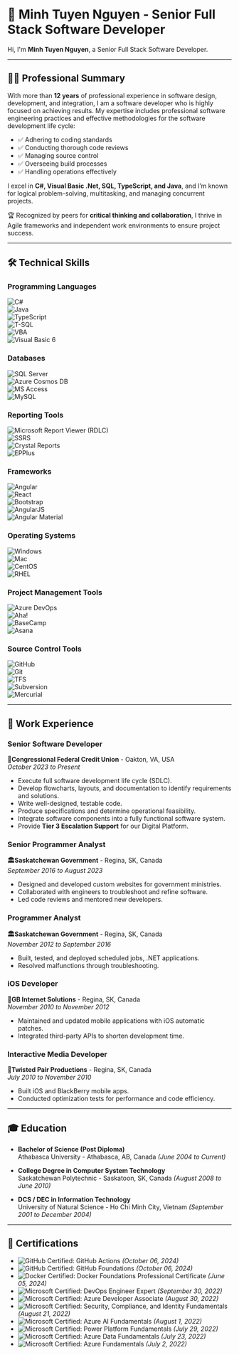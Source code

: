 # 🌟 Minh Tuyen Nguyen - Senior Full Stack Software Developer

Hi, I'm **Minh Tuyen Nguyen**, a Senior Full Stack Software Developer.  

---

## 🧑‍💻 Professional Summary

With more than **12 years** of professional experience in software design, development, and integration, I am a software developer who is highly focused on achieving results. My expertise includes professional software engineering practices and effective methodologies for the software development life cycle:

- ✅ Adhering to coding standards  
- ✅ Conducting thorough code reviews  
- ✅ Managing source control  
- ✅ Overseeing build processes  
- ✅ Handling operations effectively  

I excel in **C#, Visual Basic .Net, SQL, TypeScript, and Java**, and I’m known for logical problem-solving, multitasking, and managing concurrent projects.  

🏆 Recognized by peers for **critical thinking and collaboration**, I thrive in Agile frameworks and independent work environments to ensure project success.

---

## 🛠️ Technical Skills

### **Programming Languages**  
![C#](https://img.shields.io/badge/C%23-239120?style=flat&logo=csharp&logoColor=white)  
![Java](https://img.shields.io/badge/Java-007396?style=flat&logo=java&logoColor=white)  
![TypeScript](https://img.shields.io/badge/TypeScript-007ACC?style=flat&logo=typescript&logoColor=white)  
![T-SQL](https://img.shields.io/badge/T--SQL-4479A1?style=flat&logo=microsoftsqlserver&logoColor=white)  
![VBA](https://img.shields.io/badge/VBA-217346?style=flat&logo=microsoftoffice&logoColor=white)  
![Visual Basic 6](https://img.shields.io/badge/Visual%20Basic%206-5C2D91?style=flat&logo=visualstudio&logoColor=white)

### **Databases**  
![SQL Server](https://img.shields.io/badge/SQL%20Server-CC2927?style=flat&logo=microsoftsqlserver&logoColor=white)  
![Azure Cosmos DB](https://img.shields.io/badge/Azure%20Cosmos%20DB-0078D4?style=flat&logo=microsoftazure&logoColor=white)  
![MS Access](https://img.shields.io/badge/MS%20Access-A4373A?style=flat&logo=microsoftaccess&logoColor=white)  
![MySQL](https://img.shields.io/badge/MySQL-4479A1?style=flat&logo=mysql&logoColor=white)

### **Reporting Tools**  
![Microsoft Report Viewer (RDLC)](https://img.shields.io/badge/Microsoft%20Report%20Viewer-217346?style=flat&logo=microsoft&logoColor=white)  
![SSRS](https://img.shields.io/badge/SSRS-CC2927?style=flat&logo=microsoftsqlserver&logoColor=white)  
![Crystal Reports](https://img.shields.io/badge/Crystal%20Reports-0CA5E2?style=flat&logo=sap&logoColor=white)  
![EPPlus](https://img.shields.io/badge/EPPlus-217346?style=flat)

### **Frameworks**  
![Angular](https://img.shields.io/badge/Angular-DD0031?style=flat&logo=angular&logoColor=white)  
![React](https://img.shields.io/badge/React-61DAFB?style=flat&logo=react&logoColor=black)  
![Bootstrap](https://img.shields.io/badge/Bootstrap-7952B3?style=flat&logo=bootstrap&logoColor=white)  
![AngularJS](https://img.shields.io/badge/AngularJS-E23237?style=flat&logo=angularjs&logoColor=white)  
![Angular Material](https://img.shields.io/badge/Angular%20Material-DD0031?style=flat&logo=angular&logoColor=white)

### **Operating Systems**  
![Windows](https://img.shields.io/badge/Windows-0078D6?style=flat&logo=windows&logoColor=white)  
![Mac](https://img.shields.io/badge/Mac-000000?style=flat&logo=apple&logoColor=white)  
![CentOS](https://img.shields.io/badge/CentOS-262577?style=flat&logo=centos&logoColor=white)  
![RHEL](https://img.shields.io/badge/RHEL-EE0000?style=flat&logo=redhat&logoColor=white)

### **Project Management Tools**  
![Azure DevOps](https://img.shields.io/badge/Azure%20DevOps-0078D7?style=flat&logo=azuredevops&logoColor=white)  
![Aha!](https://img.shields.io/badge/Aha!-0C7DA0?style=flat&logo=aha&logoColor=white)  
![BaseCamp](https://img.shields.io/badge/BaseCamp-62D287?style=flat&logo=basecamp&logoColor=white)  
![Asana](https://img.shields.io/badge/Asana-F06A6A?style=flat&logo=asana&logoColor=white)

### **Source Control Tools**  
![GitHub](https://img.shields.io/badge/GitHub-181717?style=flat&logo=github&logoColor=white)  
![Git](https://img.shields.io/badge/Git-F05032?style=flat&logo=git&logoColor=white)  
![TFS](https://img.shields.io/badge/TFS-2B579A?style=flat&logo=visualstudio&logoColor=white)  
![Subversion](https://img.shields.io/badge/Subversion-809CC9?style=flat&logo=subversion&logoColor=white)  
![Mercurial](https://img.shields.io/badge/Mercurial-0C1A36?style=flat&logo=mercurial&logoColor=white)


---

## 💼 Work Experience

### Senior Software Developer  
**🏦Congressional Federal Credit Union** - Oakton, VA, USA  
*October 2023 to Present*

- Execute full software development life cycle (SDLC).  
- Develop flowcharts, layouts, and documentation to identify requirements and solutions.  
- Write well-designed, testable code.  
- Produce specifications and determine operational feasibility.  
- Integrate software components into a fully functional software system.  
- Provide **Tier 3 Escalation Support** for our Digital Platform.  

### Senior Programmer Analyst  
**🏛️Saskatchewan Government** - Regina, SK, Canada  
*September 2016 to August 2023*

- Designed and developed custom websites for government ministries.  
- Collaborated with engineers to troubleshoot and refine software.  
- Led code reviews and mentored new developers.  

### Programmer Analyst  
**🏛️Saskatchewan Government** - Regina, SK, Canada  
*November 2012 to September 2016*

- Built, tested, and deployed scheduled jobs, .NET applications.  
- Resolved malfunctions through troubleshooting.  

### iOS Developer  
**🏢GB Internet Solutions** - Regina, SK, Canada  
*November 2010 to November 2012*

- Maintained and updated mobile applications with iOS automatic patches.  
- Integrated third-party APIs to shorten development time.  

### Interactive Media Developer  
**🏢Twisted Pair Productions** - Regina, SK, Canada  
*July 2010 to November 2010*

- Built iOS and BlackBerry mobile apps.  
- Conducted optimization tests for performance and code efficiency.  

---

## 🎓 Education

- **Bachelor of Science (Post Diploma)**  
  Athabasca University - Athabasca, AB, Canada *(June 2004 to Current)*  

- **College Degree in Computer System Technology**  
  Saskatchewan Polytechnic - Saskatoon, SK, Canada *(August 2008 to June 2010)*  

- **DCS / DEC in Information Technology**  
  University of Natural Science - Ho Chi Minh City, Vietnam *(September 2001 to December 2004)*  

---

## 🏅 Certifications

- ![GitHub Certified: GitHub Actions](https://img.shields.io/badge/GitHub%20Certified-GitHub%20Actions-742774?style=flat&logo=powerapps&logoColor=white) *(October 06, 2024)*
- ![GitHub Certified: GitHub Foundations](https://img.shields.io/badge/GitHub%20Certified-GitHub%20Foundations-0078D4?style=flat&logo=powerapps&logoColor=white) *(October 06, 2024)*
- ![Docker Certified: Docker Foundations Professional Certificate](https://img.shields.io/badge/Docker%20Certified-Docker%20Foundations-0078D4?style=flat&logo=microsoftazure&logoColor=white) *(June 05, 2024)*  
- ![Microsoft Certified: DevOps Engineer Expert](https://img.shields.io/badge/Microsoft%20Certified-DevOps%20Engineer%20Expert-742774?style=flat&logo=powerapps&logoColor=white) *(September 30, 2022)*
- ![Microsoft Certified: Azure Developer Associate](https://img.shields.io/badge/Microsoft%20Certified-Azure%20Developer%20Associate-742774?style=flat&logo=microsoftazure&logoColor=white) *(August 30, 2022)*
- ![Microsoft Certified: Security, Compliance, and Identity Fundamentals](https://img.shields.io/badge/Microsoft%20Certified-Security%2C%20Compliance%2C%20and%20Identity%20Fundamentals-0078D4?style=flat&logo=microsoftazure&logoColor=white) *(August 21, 2022)*  
- ![Microsoft Certified: Azure AI Fundamentals](https://img.shields.io/badge/Microsoft%20Certified-Azure%20AI%20Fundamentals-0078D4?style=flat&logo=microsoftazure&logoColor=white) *(August 1, 2022)*  
- ![Microsoft Certified: Power Platform Fundamentals](https://img.shields.io/badge/Microsoft%20Certified-Power%20Platform%20Fundamentals-0078D4?style=flat&logo=powerapps&logoColor=white) *(July 29, 2022)*  
- ![Microsoft Certified: Azure Data Fundamentals](https://img.shields.io/badge/Microsoft%20Certified-Azure%20Data%20Fundamentals-0078D4?style=flat&logo=microsoftazure&logoColor=white) *(July 23, 2022)*  
- ![Microsoft Certified: Azure Fundamentals](https://img.shields.io/badge/Microsoft%20Certified-Azure%20Fundamentals-0078D4?style=flat&logo=microsoftazure&logoColor=white) *(July 2, 2022)*  

